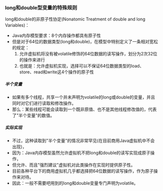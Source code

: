 ### long和double型变量的特殊规则

long和double的非原子性协定(Nonatomic Treatment of double and long Variables)：
* Java内存模型要求：8个内存操作都具有原子性
* 但是对于64位的数据类型(long和double)，在模型中特别定义了一条相对宽松的规定：
    1. 允许虚拟机将没有被volatile修饰的64位数据的读写操作，划分为2次32位的操作来进行
    2. 也就是：允许虚拟机实现，选择可以不保证64位数据类型的load、store、read和write这4个操作的原子性

##### 半个变量
* 如果有多个线程，共享一个并未声明为volatile的long或double的变量，并且同时对它们进行读取和修改操作。
* 那么：某些线程可能会读取到一个既非原值、也不是其他线程修改值的，代表了"半个变量"的数值。

##### 实际实现
* 不过，这种读取到"半个变量"的情况非常罕见(在目前商用Java虚拟机中不会出现)，
* 因为：Java内存模型虽然允许虚拟机不把long和double的读写实现成原子操作，
* 但允许、而且"强烈建议"虚拟机对此类操作在实现时提供原子性。
* 目前各种平台下的商用虚拟机几乎都选择把64位数据的读写操作，作为原子操作来对待。
* 因此：一般不需要吧用到的long和double变量专门声明为volatile。
